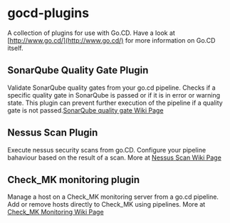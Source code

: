 # gocd-plugins

A collection of plugins for use with Go.CD. Have a look at [http://www.go.cd/](http://www.go.cd/) for more information on Go.CD itself.

## SonarQube Quality Gate Plugin
Validate SonarQube quality gates from your go.cd pipeline. Checks if a specific quality gate in SonarQube is passed or if it is in error or warning state. This plugin can prevent further execution of the pipeline if a quality gate is not passed.[SonarQube quality gate Wiki Page](https://github.com/Haufe-Lexware/gocd-plugins/wiki/SonarQube-Quality-Gates-Task-Plugin)

## Nessus Scan Plugin
Execute nessus security scans from go.CD. Configure your pipeline bahaviour based on the result of a scan. More at [Nessus Scan Wiki Page](https://github.com/Haufe-Lexware/gocd-plugins/wiki/Nessus-Scan-Task-Plugin)

## Check_MK monitoring plugin
Manage a host on a Check_MK monitoring server from a go.cd pipeline. Add or remove hosts directly to Check_MK using pipelines. More at [Check_MK Monitoring Wiki Page](https://github.com/Haufe-Lexware/gocd-plugins/wiki/Check_Mk-Monitoring-Task-Plugin)